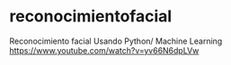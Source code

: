 # reconocimientofacial
Reconocimiento facial Usando Python/ Machine Learning
https://www.youtube.com/watch?v=yv66N6dpLVw
